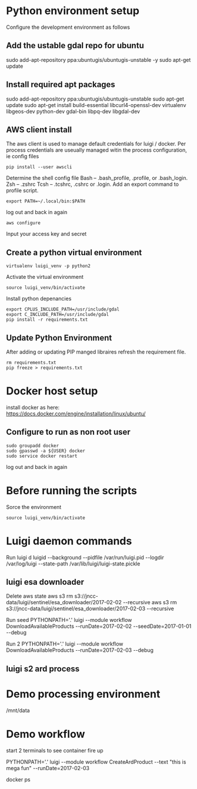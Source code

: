 # Python environment setup
Configure the development environment as follows

## Add the ustable gdal repo for ubuntu
sudo add-apt-repository ppa:ubuntugis/ubuntugis-unstable -y
sudo apt-get update

## Install required apt packages
sudo add-apt-repository ppa:ubuntugis/ubuntugis-unstable
sudo apt-get update
sudo apt-get install build-essential libcurl4-openssl-dev virtualenv libgeos-dev python-dev gdal-bin libpq-dev libgdal-dev

## AWS client install
The aws client is used to manage default credentials for luigi / docker.
Per process credentials are useually managed witin the process configuration, ie config files

```
pip install --user awscli
```
Determine the shell config file
Bash – .bash_profile, .profile, or .bash_login.
Zsh – .zshrc
Tcsh – .tcshrc, .cshrc or .login.
Add an export command to profile script.

```
export PATH=~/.local/bin:$PATH
```
log out and back in again 
```
aws configure
```
Input your access key and secret

## Create a python virtual environment
```
virtualenv luigi_venv -p python2
```
Activate the virtual environment
```
source luigi_venv/bin/activate
```
Install python depenancies
```
export CPLUS_INCLUDE_PATH=/usr/include/gdal
export C_INCLUDE_PATH=/usr/include/gdal
pip install -r requirements.txt
```
## Update Python Environment
After adding or updating PIP manged libraires refresh the requirement file.
```
rm requirements.txt
pip freeze > requirements.txt
```





# Docker host setup
install docker as here:
https://docs.docker.com/engine/installation/linux/ubuntu/

## Configure to run as non root user
```
sudo groupadd docker  
sudo gpasswd -a ${USER} docker 
sudo service docker restart 
```
log out and back in again



# Before running the scripts
Sorce the environment
```
source luigi_venv/bin/activate
```
# Luigi daemon commands

Run luigi d
luigid --background --pidfile /var/run/luigi.pid --logdir /var/log/luigi --state-path /var/lib/luigi/luigi-state.pickle

## luigi esa downloader

Delete aws state
aws s3 rm s3://jncc-data/luigi/sentinel/esa_downloader/2017-02-02 --recursive
aws s3 rm s3://jncc-data/luigi/sentinel/esa_downloader/2017-02-03 --recursive

Run seed
PYTHONPATH='.' luigi --module workflow DownloadAvailableProducts  --runDate=2017-02-02 --seedDate=2017-01-01  --debug

Run 2
PYTHONPATH='.' luigi --module workflow DownloadAvailableProducts  --runDate=2017-02-03 --debug

## luigi s2 ard process

# Demo processing environment

/mnt/data

# Demo workflow
start 2 terminals to see container fire up

PYTHONPATH='.' luigi --module workflow CreateArdProduct --text "this is mega fun" --runDate=2017-02-03

docker ps 


